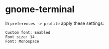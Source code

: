 # gnome-terminal

In `preferences -> profile` apply these settings:

```text
Custom font: Enabled
Font size: 14
Font: Monospace
```

